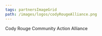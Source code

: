 ```yaml
---
tags: partnersImageGrid 
path: /images/logos/codyRougeAlliance.png
---
```

Cody Rouge Community Action Alliance
